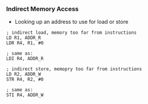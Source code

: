 ### Indirect Memory Access
- Looking up an address to use for load or store

```
; indirect load, memory too far from instructions
LD R1, ADDR_R
LDR R4, R1, #0

; same as:
LDI R4, ADDR_R

; indirect store, memopry too far from instructions
LD R2, ADDR_W
STR R4, R2, #0

; same as:
STI R4, ADDR_W
```